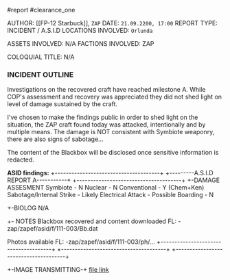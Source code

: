 #report #clearance_one 

AUTHOR: [[FP-12 Starbuck]], `ZAP`
DATE: `21.09.2200, 17:00`
REPORT TYPE: INCIDENT / A.S.I.D
LOCATIONS INVOLVED: `Orlunda`

ASSETS INVOLVED: N/A
FACTIONS INVOLVED: ZAP

COLOQUIAL TITLE: N/A

### INCIDENT OUTLINE
Investigations on the recovered craft have reached milestone A. While COP's assessment and recovery was appreciated they did not shed light on level of damage sustained by the craft. 

I've chosen to make the findings public in order to shed light on the situation, the ZAP craft found today was attacked, intentionally and by multiple means. The damage is NOT consistent with Symbiote weaponry, there are also signs of sabotage...

The content of the Blackbox will be disclosed once sensitive information is redacted.

**ASID findings:**
+--------------------------------------+
+---------A.S.I.D REPORT A-----------+
+--------------------------------------+
+-DAMAGE ASSESMENT
Symbiote - N
Nuclear - N
Conventional - Y (Chem+Ken)
Sabotage/Internal Strike - Likely
Electrical Attack - Possible
Boarding - N

+-BIOLOG
N/A

+- NOTES
Blackbox recovered and content
downloaded
FL: -zap/zapef/asid/f/111-003/Bb.dat

Photos available
FL: -zap/zapef/asid/f/111-003/ph/...
+--------------------------------------+
+--------------------------------------+
+--------------------------------------+

+-IMAGE TRANSMITTING-+ 
[file link](https://cdn.discordapp.com/attachments/998047841886945341/1154447890484310066/2023-09-21-16-52-24-136.png)